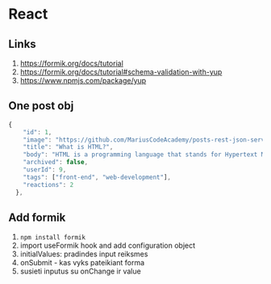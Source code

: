 # React

## Links

1. https://formik.org/docs/tutorial
2. https://formik.org/docs/tutorial#schema-validation-with-yup
3. https://www.npmjs.com/package/yup


## One post obj

```javascript
{
    "id": 1,
    "image": "https://github.com/MariusCodeAcademy/posts-rest-json-server/blob/main/assets/html.jpg?raw=true",
    "title": "What is HTML?",
    "body": "HTML is a programming language that stands for Hypertext Markup Language. ,
    "archived": false,
    "userId": 9,
    "tags": ["front-end", "web-development"],
    "reactions": 2
  },
```

## Add formik

1. `npm install formik`
2. import useFormik hook and add configuration object
3. initialValues: pradindes input reiksmes
4. onSubmit - kas vyks pateikiant forma
5. susieti inputus su onChange ir value

